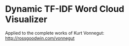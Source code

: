 # Dynamic TF-IDF Word Cloud Visualizer

Applied to the complete works of Kurt Vonnegut:
http://rossgoodwin.com/vonnegut